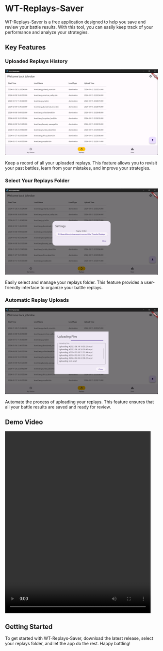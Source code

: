 # WT-Replays-Saver

WT-Replays-Saver is a free application designed to help you save and review your battle results. With this tool, you can easily keep track of your performance and analyze your strategies.

## Key Features

### Uploaded Replays History
![alt text](readme_resources/image.png)

Keep a record of all your uploaded replays. This feature allows you to revisit your past battles, learn from your mistakes, and improve your strategies.

### Select Your Replays Folder
![alt text](readme_resources/image-1.png)

Easily select and manage your replays folder. This feature provides a user-friendly interface to organize your battle replays.

### Automatic Replay Uploads
![alt text](readme_resources/image-2.png)

Automate the process of uploading your replays. This feature ensures that all your battle results are saved and ready for review.

## Demo Video

<video width="480" height="600" controls title="Demo Video">
  <source src="./readme_resources/demovideo.mp4" type="video/mp4">
  Your browser does not support the video tag.
</video>

## Getting Started

To get started with WT-Replays-Saver, download the latest release, select your replays folder, and let the app do the rest. Happy battling!
